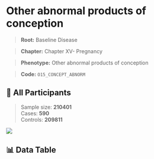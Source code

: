 # Other abnormal products of conception

> **Root:** Baseline Disease  

> **Chapter:** Chapter XV- Pregnancy  

> **Phenotype:** Other abnormal products of conception  

> **Code:** `O15_CONCEPT_ABNORM`

## 🧪 All Participants  
> Sample size: **210401**  
> Cases: **590**  
> Controls: **209811**
<img src="/Sensitive/Figures/ALL/Baseline/O15_CONCEPT_ABNORM.png"/>

## 📊 Data Table
<CsvTableMRF src="/Sensitive/Data/ALL/Baseline/LG_O15_CONCEPT_ABNORM.csv"/>

